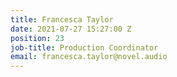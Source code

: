 ```yaml
---
title: Francesca Taylor
date: 2021-07-27 15:27:00 Z
position: 23
job-title: Production Coordinator
email: francesca.taylor@novel.audio
---
```


